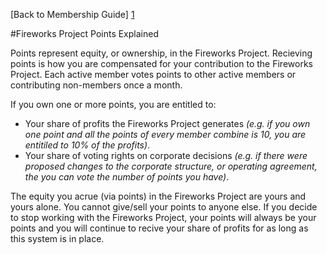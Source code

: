 [Back to Membership Guide] [1]

#Fireworks Project Points Explained 

Points represent equity, or ownership, in the Fireworks Project.  Recieving points is how you are compensated for your contribution to the Fireworks Project.  Each active member votes points to other active members or contributing non-members once a month.  

If you own one or more points, you are entitled to:

- Your share of profits the Fireworks Project generates *(e.g. if you own one point and all the points of every member combine is 10, you are entitiled to 10% of the profits)*.
- Your share of voting rights on corporate decisions *(e.g. if there were proposed changes to the corporate structure, or operating agreement, the you can vote the number of points you have)*.

The equity you acrue (via points) in the Fireworks Project are yours and yours alone.  You cannot give/sell your points to anyone else.  If you decide to stop working with the Fireworks Project, your points will always be your points and you will continue to recive your share of profits for as long as this system is in place.




[1]: http://landing_vg.md
